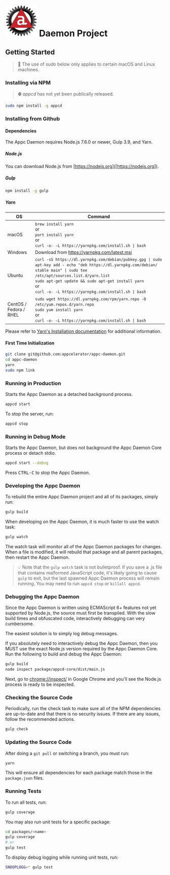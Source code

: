# ![Appc Daemon logo](../images/appc-daemon.png) Daemon Project

## Getting Started

> :key: The use of _sudo_ below only applies to certain macOS and Linux machines.

### Installing via NPM

> :no_entry: _appcd_ has not yet been publically released.

```bash
sudo npm install -g appcd
```

### Installing from Github

#### Dependencies

The Appc Daemon requires Node.js 7.6.0 or newer, Gulp 3.9, and Yarn.

##### Node.js

You can download Node.js from [https://nodejs.org]([https://nodejs.org]).

##### Gulp

```bash
npm install -g gulp
```

##### Yarn

<table>
	<thead>
		<tr>
			<th>OS</th>
			<th>Command</th>
		</tr>
	</thead>
	<tbody>
		<tr>
			<td>macOS</td>
			<td><code>brew install yarn</code><br>
				or<br>
				<code>port install yarn</code><br>
				or<br>
				<code>curl -o- -L https://yarnpkg.com/install.sh | bash</code></td>
		</tr>
		<tr>
			<td>Windows</td>
			<td>Download from <a href="https://yarnpkg.com/latest.msi">https://yarnpkg.com/latest.msi</a></td>
		</tr>
		<tr>
			<td>Ubuntu</td>
			<td><code>curl -sS https://dl.yarnpkg.com/debian/pubkey.gpg | sudo apt-key add - echo "deb https://dl.yarnpkg.com/debian/ stable main" | sudo tee /etc/apt/sources.list.d/yarn.list</code><br>
				<code>sudo apt-get update && sudo apt-get install yarn</code><br>
				or<br>
				<code>curl -o- -L https://yarnpkg.com/install.sh | bash</code></td>
		</tr>
		<tr>
			<td>CentOS / Fedora / RHEL</td>
			<td><code>sudo wget https://dl.yarnpkg.com/rpm/yarn.repo -O /etc/yum.repos.d/yarn.repo</code><br>
				<code>sudo yum install yarn</code><br>
				or<br>
				<code>curl -o- -L https://yarnpkg.com/install.sh | bash</code></td>
		</tr>
	</tbody>
</table>

Please refer to [Yarn's Installation documentation](https://yarnpkg.com/en/docs/install) for
additional information.

#### First Time Initialization

```bash
git clone git@github.com:appcelerator/appc-daemon.git
cd appc-daemon
yarn
sudo npm link
```

### Running in Production

Starts the Appc Daemon as a detached background process.

```bash
appcd start
```

To stop the server, run:

```bash
appcd stop
```

### Running in Debug Mode

Starts the Appc Daemon, but does not background the Appc Daemon Core process or detach stdio.

```bash
appcd start --debug
```

Press <kbd>CTRL-C</kbd> to stop the Appc Daemon.

### Developing the Appc Daemon

To rebuild the entire Appc Daemon project and all of its packages, simply run:

```bash
gulp build
```

When developing on the Appc Daemon, it is much faster to use the watch task:

```bash
gulp watch
```

The watch task will monitor all of the Appc Daemon packages for changes. When a file is modified, it
will rebuild that package and all parent packages, then restart the Appc Daemon.

> :bulb: Note that the `gulp watch` task is not bulletproof. If you save a .js file that contains
> malformed JavaScript code, it's likely going to cause `gulp` to exit, but the last spawned Appc
> Daemon process will remain running. You may need to run `appcd stop` or `killall appcd`.

### Debugging the Appc Daemon

Since the Appc Daemon is written using ECMAScript 6+ features not yet supported by Node.js, the
source must first be transpiled. With the slow build times and obfuscated code, interactively
debugging can very cumbersome.

The easiest solution is to simply log debug messages.

If you absolutely need to interactively debug the Appc Daemon, then you MUST use the exact Node.js
version required by the Appc Daemon Core. Run the following to build and debug the Appc Daemon:

```bash
gulp build
node inspect package/appcd-core/dist/main.js
```

Next, go to [chrome://inspect/](chrome://inspect/) in Google Chrome and you'll see the Node.js
process is ready to be inspected.

### Checking the Source Code

Periodically, run the check task to make sure all of the NPM dependencies are up-to-date and that
there is no security issues. If there are any issues, follow the recommended actions.

```bash
gulp check
```

### Updating the Source Code

After doing a `git pull` or switching a branch, you must run:

```bash
yarn
```

This will ensure all dependencies for each package match those in the `package.json` files.

### Running Tests

To run all tests, run:

```bash
gulp coverage
```

You may also run unit tests for a specific package:

```bash
cd packages/<name>
gulp coverage
# or
gulp test
```

To display debug logging while running unit tests, run:

```bash
SNOOPLOGG=* gulp test
```
